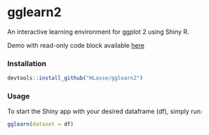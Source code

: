# gglearn2
An interactive learning environment for ggplot 2 using Shiny R.

Demo with read-only code block available [here](https://hlasse.shinyapps.io/gglearn2/)

### Installation

```r
devtools::install_github("HLasse/gglearn2")
```

### Usage
To start the Shiny app with your desired dataframe (df), simply run:

```r
gglearn(dataset = df)
```

